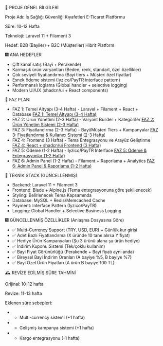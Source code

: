 🏁 PROJE GENEL BİLGİLERİ

Proje Adı: İş Sağlığı Güvenliği Kıyafetleri E-Ticaret Platformu

Süre: 10-12 Hafta

Teknoloji: Laravel 11 + Filament 3

Hedef: B2B (Bayiler) + B2C (Müşteriler) Hibrit Platform

🎆 ANA HEDEFLER

- Çift kanal satış (Bayi + Perakende)
- Karmaşık ürün varyantları (Beden, renk, standart, özel özellikler)
- Çok seviyeli fiyatlandırma (Bayi tiers + Müşteri özel fiyatlar)
- Esnek ödeme sistemi (Iyzico/PayTR interface pattern)
- Performanslı loglama (Global handler + selective logging)
- Modern UI/UX (shadcn/ui + React components)

📅 FAZ PLANI

- FAZ 1: Temel Altyapı (3-4 Hafta) - Laravel + Filament + React + Database [FAZ 1: Temel Altyapı (3-4 Hafta)](https://www.notion.so/FAZ-1-Temel-Altyap-3-4-Hafta-22f3c2c3d54f812d84b3fcdc0f67d4d4?pvs=21)
- FAZ 2: Ürün Yönetimi (2-3 Hafta) - Varyant Builder + Kategoriler [FAZ 2: Ürün Yönetim Sistemi (2-3 Hafta)](https://www.notion.so/FAZ-2-r-n-Y-netim-Sistemi-2-3-Hafta-22f3c2c3d54f81d98d92e678c9362969?pvs=21)
- FAZ 3: Fiyatlandırma (2-3 Hafta) - Bayi/Müşteri Tiers + Kampanyalar [FAZ 3: Fiyatlandırma & Kullanıcı Sistemi (2-3 Hafta)](https://www.notion.so/FAZ-3-Fiyatland-rma-Kullan-c-Sistemi-2-3-Hafta-22f3c2c3d54f81ce9e81f6fe74ef641d?pvs=21)
- FAZ 4: Frontend (3 Hafta) - Tema Entegrasyonu ve Arayüz Geliştirme [FAZ 4: React + shadcn/ui Frontend (3 Hafta)](https://www.notion.so/FAZ-4-React-shadcn-ui-Frontend-3-Hafta-22f3c2c3d54f8139ab79fc030fb8bb57?pvs=21)
- FAZ 5: Ödeme (1-2 Hafta) - Iyzico/PayTR Interface [FAZ 5: Ödeme & Entegrasyonlar (1-2 Hafta)](https://www.notion.so/FAZ-5-deme-Entegrasyonlar-1-2-Hafta-22f3c2c3d54f81c4a96cd12827507abe?pvs=21)
- FAZ 6: Admin Panel (1-2 Hafta) - Filament + Raporlama + Analytics [FAZ 6: Admin Panel & Raporlama (1-2 Hafta)](https://www.notion.so/FAZ-6-Admin-Panel-Raporlama-1-2-Hafta-22f3c2c3d54f81db919be61323b334a3?pvs=21)

🚀 TEKNİK STACK (GÜNCELLENMİŞ)

- Backend: Laravel 11 + Filament 3
- Frontend: Blade + Alpine.js (Tema entegrasyonuna göre şekillenecek)
- Styling: Belirlenecek Tema Kapsamında
- Database: MySQL + Redis/Memcached Cache
- Payment: Interface Pattern (Iyzico/PayTR)
- Logging: Global Handler + Selective Business Logging

🎆 GÜNCELLENMİŞ ÖZELLİKLER (Anlaşma Dosyasına Göre)

- ✅ Multi-Currency Support (TRY, USD, EUR) + Günlük kur girişi
- ✅ Adet Bazlı Fiyatlandırma (X üründe 10 tane alırsa Y fiyat)
- ✅ Hediye Ürün Kampanyaları (Şu 3 ürünü alana şu ürün hediye)
- ✅ İndirim Kuponu Sistemi (Tek/çoklu kullanım)
- ✅ Bayi Fiyat Görünürlüğü (Perakende + Bayi fiyatı aynı anda)
- ✅ Bireysel Bayi İndirim Oranları (A bayiye %5, B bayiye %7)
- ✅ Bayi Özel Ürün Fiyatları (A ürün B bayiye 100 TL)

🕰️ REVİZE EDİLMİŞ SÜRE TAHMİNİ

Orijinal: 10-12 hafta

Revize: 11-13 hafta

Eklenen süre sebepleri:

- + Multi-currency sistemi (+1 hafta)
- + Gelişmiş kampanya sistemi (+1 hafta)
- - Kargo entegrasyonu (-1 hafta)